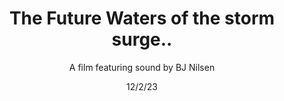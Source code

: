 ---
title: The Future Waters of the storm surge..
subtitle: A film featuring sound by BJ Nilsen
meta1: Sonic Acts Festival
meta2: Amsterdam, 15-16 October 2022
gallery: Sonic Acts Festival
exhibition: Amsterdam, 15-16 October 2022
date: 12/2/23
image: the Future Waters film still 2.jpg
thumbnail: automamusic.jpg
related: []
---